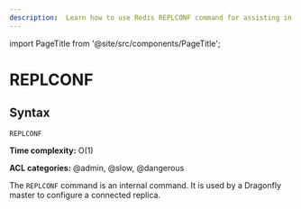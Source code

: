 ```yaml
---
description:  Learn how to use Redis REPLCONF command for assisting in the replication process.
---
```


import PageTitle from '@site/src/components/PageTitle';

# REPLCONF

<PageTitle title="Redis REPLCONF Command (Documentation) | Dragonfly" />

## Syntax

    REPLCONF 

**Time complexity:** O(1)

**ACL categories:** @admin, @slow, @dangerous

The `REPLCONF` command is an internal command.
It is used by a Dragonfly master to configure a connected replica.
